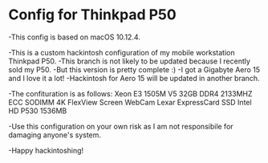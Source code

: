 # Config for Thinkpad P50
-This config is based on macOS 10.12.4.

-This is a custom hackintosh configuration of my mobile workstation Thinkpad P50.
-This branch is not likely to be updated because I recently sold my P50.
-But this version is pretty complete :) 
-I got a Gigabyte Aero 15 and I love it a lot!
-Hackintosh for Aero 15 will be updated in another branch.

-The confituration is as follows:
  Xeon E3 1505M V5
  32GB DDR4 2133MHZ ECC SODIMM
  4K FlexView Screen
  WebCam
  Lexar ExpressCard SSD
  Intel HD P530 1536MB
  
-Use this configuration on your own risk as I am not responsibile for damaging anyone's system.

-Happy hackintoshing!
